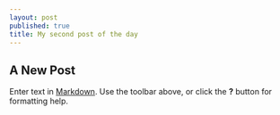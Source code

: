```yaml
---
layout: post
published: true
title: My second post of the day
---
```

## A New Post

Enter text in [Markdown](http://daringfireball.net/projects/markdown/). Use the toolbar above, or click the **?** button for formatting help.
